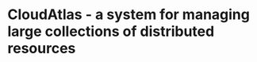 CloudAtlas - a system for managing large collections of distributed resources
=============================================================================
